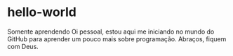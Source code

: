 # hello-world
Somente aprendendo
Oi pessoal, estou aqui me iniciando no mundo do GitHub para aprender um pouco mais sobre programação. Abraços, fiquem com Deus.
